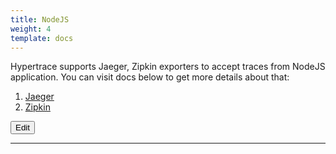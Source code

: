 ```yaml
---
title: NodeJS
weight: 4
template: docs
---
```


Hypertrace supports Jaeger, Zipkin exporters to accept traces from NodeJS application. You can visit docs below to get more details about that:

1. [Jaeger](https://docs.hypertrace.org/nodejs/node-jaeger/)
2. [Zipkin](https://docs.hypertrace.org/nodejs/node-zipkin/)

<a href="https://github.com/hypertrace/hypertrace-docs-website/tree/master/src/pages/exporters/node-ex.md">
<button type="button">Edit</button></a>

***
